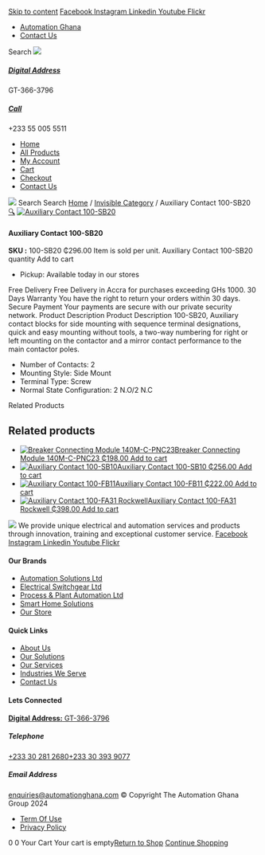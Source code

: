 [Skip to content](https://store.automationghana.com/product/auxiliary-contact-100-sb20/#content)
[ Facebook ](https://www.facebook.com/automationgh/) [ Instagram ](https://www.instagram.com/automationgh/) [ Linkedin ](https://www.linkedin.com/company/the-automation-ghana-limited/) [ Youtube ](https://www.youtube.com/channel/UCurrRDUSm5oIW39VXjn1u0w) [ Flickr ](https://www.flickr.com/photos/181794037@N07/)
  * [ Automation Ghana ](https://automationghana.com)
  * [ Contact Us ](https://store.automationghana.com/contact/)


Search
[ ![](https://store.automationghana.com/wp-content/uploads/2024/04/Website-TAGG-Logo-BLUE.png) ](https://store.automationghana.com/)
[ ](https://maps.app.goo.gl/m4xeaagWCNbLk4jM6)
#####  [ Digital Address ](https://maps.app.goo.gl/m4xeaagWCNbLk4jM6)
GT-366-3796 
[ ](tel:+233550055511)
#####  [ Call ](tel:+233550055511)
+233 55 005 5511 
  * [Home](https://store.automationghana.com/)
  * [All Products](https://store.automationghana.com/shop/)
  * [My Account](https://store.automationghana.com/my-account/)
  * [Cart](https://store.automationghana.com/cart/)
  * [Checkout](https://store.automationghana.com/checkout/)
  * [Contact Us](https://store.automationghana.com/contact/)


[![](https://store.automationghana.com/wp-content/uploads/2024/04/AutomationGhana_logo_white.png)](https://store.automationghana.com)
Search
Search
[Home](https://store.automationghana.com) / [Invisible Category](https://store.automationghana.com/product-category/invisible-category/) / Auxiliary Contact 100-SB20
[🔍](https://store.automationghana.com/product/auxiliary-contact-100-sb20/)
[![Auxiliary Contact 100-SB20](https://store.automationghana.com/wp-content/uploads/2020/11/Allen-Bradley-100S-600x600.jpg)](https://store.automationghana.com/wp-content/uploads/2020/11/Allen-Bradley-100S.jpg)
####  Auxiliary Contact 100-SB20 
**SKU :** 100-SB20 
₵296.00
Item is sold per unit.
Auxiliary Contact 100-SB20 quantity
Add to cart
  * Pickup: Available today in our stores


Free Delivery 
Free Delivery in Accra for purchases exceeding GHs 1000. 
30 Days Warranty 
You have the right to return your orders within 30 days. 
Secure Payment 
Your payments are secure with our private security network. 
Product Description
Product Description
100-SB20, Auxiliary contact blocks for side mounting with sequence terminal designations, quick and easy mounting without tools, a two-way numbering for right or left mounting on the contactor and a mirror contact performance to the main contactor poles. 
  * Number of Contacts: 2
  * Mounting Style: Side Mount
  * Terminal Type: Screw
  * Normal State Configuration: 2 N.O/2 N.C


Related Products 
## Related products
  * [![Breaker Connecting Module 140M-C-PNC23](https://store.automationghana.com/wp-content/uploads/2020/12/140M-C-PNC23-300x300.jpg)Breaker Connecting Module 140M-C-PNC23 ₵198.00 ](https://store.automationghana.com/product/breaker-connecting-module-140m-c-pnc23/)
[Add to cart](https://store.automationghana.com/product/auxiliary-contact-100-sb20/?add-to-cart=2973)
  * [![Auxiliary Contact 100-SB10](https://store.automationghana.com/wp-content/uploads/2020/11/Auxilliary-Contact-300x300.jpg)Auxiliary Contact 100-SB10 ₵256.00 ](https://store.automationghana.com/product/auxiliary-contact-100-sb10/)
[Add to cart](https://store.automationghana.com/product/auxiliary-contact-100-sb20/?add-to-cart=2952)
  * [![Auxiliary Contact 100-FB11](https://store.automationghana.com/wp-content/uploads/2020/11/100-FB11.jpg)Auxiliary Contact 100-FB11 ₵222.00 ](https://store.automationghana.com/product/auxiliary-contact-100-fb11-rockwell/)
[Add to cart](https://store.automationghana.com/product/auxiliary-contact-100-sb20/?add-to-cart=2941)
  * [![Auxiliary Contact 100-FA31 Rockwell](https://store.automationghana.com/wp-content/uploads/2020/11/Auxilliary-Contact-Block-100-FA31.jpg)Auxiliary Contact 100-FA31 Rockwell ₵398.00 ](https://store.automationghana.com/product/auxiliary-contact-100-fa31-rockwell/)
[Add to cart](https://store.automationghana.com/product/auxiliary-contact-100-sb20/?add-to-cart=2937)


![](https://store.automationghana.com/wp-content/uploads/2024/04/AutomationGhana_logo_white.png)
We provide unique electrical and automation services and products through innovation, training and exceptional customer service.
[ Facebook ](https://www.facebook.com/automationgh/) [ Instagram ](https://www.instagram.com/automationgh/) [ Linkedin ](https://www.linkedin.com/company/the-automation-ghana-limited/) [ Youtube ](https://www.youtube.com/channel/UCurrRDUSm5oIW39VXjn1u0w) [ Flickr ](https://www.flickr.com/photos/181794037@N07/)
#### Our Brands
  * [ Automation Solutions Ltd ](https://store.automationghana.com/product/auxiliary-contact-100-sb20/)
  * [ Electrical Switchgear Ltd ](https://store.automationghana.com/product/auxiliary-contact-100-sb20/)
  * [ Process & Plant Automation Ltd ](https://store.automationghana.com/product/auxiliary-contact-100-sb20/)
  * [ Smart Home Solutions ](https://store.automationghana.com/product/auxiliary-contact-100-sb20/)
  * [ Our Store ](https://store.automationghana.com/product/auxiliary-contact-100-sb20/)


#### Quick Links
  * [ About Us ](https://store.automationghana.com/product/auxiliary-contact-100-sb20/)
  * [ Our Solutions ](https://store.automationghana.com/product/auxiliary-contact-100-sb20/)
  * [ Our Services ](https://store.automationghana.com/product/auxiliary-contact-100-sb20/)
  * [ Industries We Serve ](https://store.automationghana.com/product/auxiliary-contact-100-sb20/)
  * [ Contact Us ](https://store.automationghana.com/product/auxiliary-contact-100-sb20/)


#### Lets Connected
[**Digital Address:** GT-366-3796](https://maps.app.goo.gl/m4xeaagWCNbLk4jM6)
#####  Telephone 
[ +233 30 281 2680](tel:+233302812680)[+233 30 393 9077](https://store.automationghana.com/product/auxiliary-contact-100-sb20/+233303939077)
#####  Email Address 
enquiries@automationghana.com 
© Copyright The Automation Ghana Group 2024
  * [ Term Of Use ](https://store.automationghana.com/product/auxiliary-contact-100-sb20/)
  * [ Privacy Policy ](https://store.automationghana.com/product/auxiliary-contact-100-sb20/)


0
0
Your Cart
Your cart is empty[Return to Shop](https://store.automationghana.com/shop/)
[Continue Shopping](https://store.automationghana.com/product/auxiliary-contact-100-sb20/)
